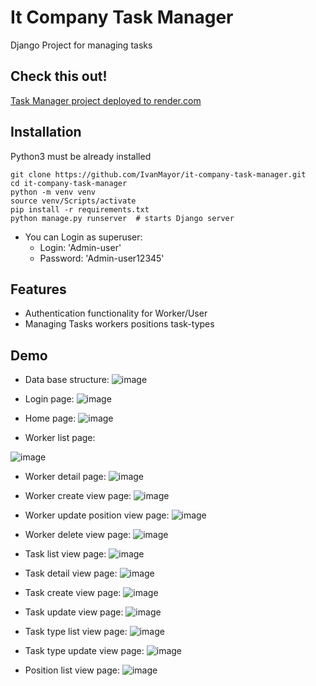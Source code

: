 # It Company Task Manager

Django Project for managing tasks

## Check this out!

[Task Manager project deployed to render.com](https://it-company-task-manager-itp8.onrender.com)

## Installation

Python3 must be already installed

```shell
git clone https://github.com/IvanMayor/it-company-task-manager.git
cd it-company-task-manager
python -m venv venv
source venv/Scripts/activate
pip install -r requirements.txt
python manage.py runserver  # starts Django server
```

- You can Login as superuser:
  - Login: 'Admin-user'
  - Password: 'Admin-user12345'

## Features


* Authentication functionality for Worker/User
* Managing Tasks workers positions task-types


## Demo

- Data base structure:
![image](https://user-images.githubusercontent.com/110604336/222494254-39d142c4-4c37-4979-90d7-8d89b31ca1d5.png)

- Login page:
![image](https://user-images.githubusercontent.com/110604336/222663779-24c09ea5-a123-424f-8aa0-a4120b301974.png)

- Home page:
![image](https://user-images.githubusercontent.com/110604336/222656212-decd9bc3-0564-4ab6-b06d-4aaf4e79275c.png)

- Worker list page:

![image](https://user-images.githubusercontent.com/110604336/222656903-317c8c7c-9fb7-4f0a-bc7f-f86495f705bb.png)

- Worker detail page:
![image](https://user-images.githubusercontent.com/110604336/222657511-8f07303e-3a69-4cf6-ab7d-50a0a671f7d3.png)

- Worker create view page:
![image](https://user-images.githubusercontent.com/110604336/222662557-882f8b29-ccbb-41a2-ab36-78e8546a938c.png)

- Worker update position view page:
![image](https://user-images.githubusercontent.com/110604336/222657883-815544dc-aa64-45f3-9073-38dddaf4851e.png)

- Worker delete view page:
![image](https://user-images.githubusercontent.com/110604336/222658017-c2c61a8a-af64-4c8e-aacb-455a502225d8.png)

- Task list view page:
![image](https://user-images.githubusercontent.com/110604336/222659739-978120dc-0928-4218-a819-5b1b419d7ae7.png)

- Task detail view page:
![image](https://user-images.githubusercontent.com/110604336/222661799-bd11d8ff-593f-433f-9d3d-3b1a59d437d7.png)

- Task create view page:
![image](https://user-images.githubusercontent.com/110604336/222662661-27f10000-50e6-495e-abc6-e4047ecc6720.png)

- Task update view page:
![image](https://user-images.githubusercontent.com/110604336/222661962-bd419cc4-8aa7-4151-81ff-5192c41ab4b0.png)

- Task type list view page:
![image](https://user-images.githubusercontent.com/110604336/222662097-8e8e2bce-6098-4c6f-9365-7f9591fd2e73.png)

- Task type update view page:
![image](https://user-images.githubusercontent.com/110604336/222662211-703f8370-301b-443c-bc5c-75226b43534b.png)

- Position list view page:
![image](https://user-images.githubusercontent.com/110604336/222662313-1309b5f5-1d64-4fd8-9782-1e86a4d29fa5.png)
